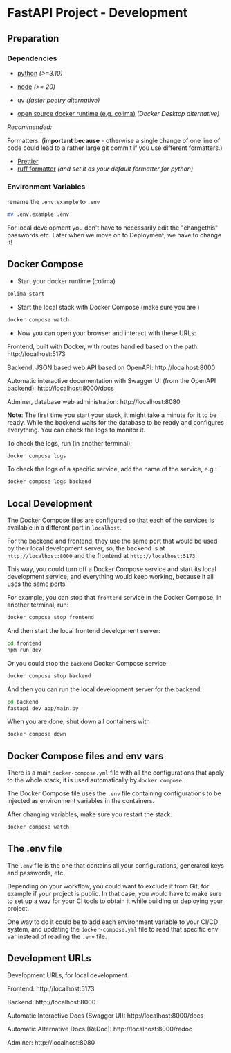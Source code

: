 # FastAPI Project - Development

## Preparation

### Dependencies

- [python](https://www.python.org/downloads/) _(>=3.10)_

- [node](https://nodejs.org/en/learn/getting-started/how-to-install-nodejs) _(>= 20)_

- [uv](https://docs.astral.sh/uv/getting-started/installation/) _(faster poetry alternative)_

- [open source docker runtime (e.g. colima)](https://github.com/abiosoft/colima/) _(Docker Desktop alternative)_

_Recommended:_

Formatters: (**important because** - otherwise a single change of one line of code could lead to a rather large git commit if you use different formatters.)

- [Prettier](https://prettier.io/docs/en/editors)
- [ruff formatter](https://marketplace.visualstudio.com/items?itemName=charliermarsh.ruff) _(and set it as your default formatter for python)_

### Environment Variables

rename the `.env.example` to `.env`

```bash
mv .env.example .env
```

For local development you don't have to necessarily edit the "changethis" passwords etc. Later when we move on to Deployment, we have to change it!

## Docker Compose

- Start your docker runtime (colima)

```bash
colima start
```

- Start the local stack with Docker Compose (make sure you are )

```bash
docker compose watch
```

- Now you can open your browser and interact with these URLs:

Frontend, built with Docker, with routes handled based on the path: http://localhost:5173

Backend, JSON based web API based on OpenAPI: http://localhost:8000

Automatic interactive documentation with Swagger UI (from the OpenAPI backend): http://localhost:8000/docs

Adminer, database web administration: http://localhost:8080

**Note**: The first time you start your stack, it might take a minute for it to be ready. While the backend waits for the database to be ready and configures everything. You can check the logs to monitor it.

To check the logs, run (in another terminal):

```bash
docker compose logs
```

To check the logs of a specific service, add the name of the service, e.g.:

```bash
docker compose logs backend
```

## Local Development

The Docker Compose files are configured so that each of the services is available in a different port in `localhost`.

For the backend and frontend, they use the same port that would be used by their local development server, so, the backend is at `http://localhost:8000` and the frontend at `http://localhost:5173`.

This way, you could turn off a Docker Compose service and start its local development service, and everything would keep working, because it all uses the same ports.

For example, you can stop that `frontend` service in the Docker Compose, in another terminal, run:

```bash
docker compose stop frontend
```

And then start the local frontend development server:

```bash
cd frontend
npm run dev
```

Or you could stop the `backend` Docker Compose service:

```bash
docker compose stop backend
```

And then you can run the local development server for the backend:

```bash
cd backend
fastapi dev app/main.py
```

When you are done, shut down all containers with

```bash
docker compose down
```

## Docker Compose files and env vars

There is a main `docker-compose.yml` file with all the configurations that apply to the whole stack, it is used automatically by `docker compose`.

The Docker Compose file uses the `.env` file containing configurations to be injected as environment variables in the containers.

After changing variables, make sure you restart the stack:

```bash
docker compose watch
```

## The .env file

The `.env` file is the one that contains all your configurations, generated keys and passwords, etc.

Depending on your workflow, you could want to exclude it from Git, for example if your project is public. In that case, you would have to make sure to set up a way for your CI tools to obtain it while building or deploying your project.

One way to do it could be to add each environment variable to your CI/CD system, and updating the `docker-compose.yml` file to read that specific env var instead of reading the `.env` file.

## Development URLs

Development URLs, for local development.

Frontend: http://localhost:5173

Backend: http://localhost:8000

Automatic Interactive Docs (Swagger UI): http://localhost:8000/docs

Automatic Alternative Docs (ReDoc): http://localhost:8000/redoc

Adminer: http://localhost:8080
